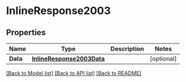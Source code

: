 # InlineResponse2003

## Properties

Name | Type | Description | Notes
------------ | ------------- | ------------- | -------------
**Data** | [**InlineResponse2003Data**](inline_response_200_3_data.md) |  | [optional] 

[[Back to Model list]](../README.md#documentation-for-models) [[Back to API list]](../README.md#documentation-for-api-endpoints) [[Back to README]](../README.md)


